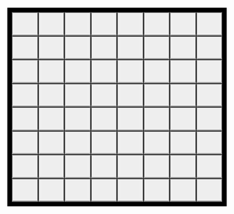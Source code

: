 <head>
<style>
.grid-container {
  display: grid;
  grid-template-columns: auto auto auto auto auto auto auto auto;
  background-color: #000;
  padding: 10px;
}
.grid-item {
  background-color: rgba(255, 255, 255, 0.8);
  border: 1px solid rgba(0, 0, 0, 0.8);
  font-size: 30px;
  text-align: center;
}
</style>
</head>
<body>
<p id=info></p>
<div class="grid-container">
  <div class="grid-item">
    <button type="button" onclick="put(1,1)">
      <img id="r1c1" src="assets/empty-pawn.jpg">
      </button>
  </div>
  <div class="grid-item">
    <button type="button" onclick="put(1,2)">
      <img id="r1c2" src="assets/empty-pawn.jpg">
      </button>
  </div>
  <div class="grid-item">
    <button type="button" onclick="put(1,3)">
      <img id="r1c3" src="assets/empty-pawn.jpg">
      </button>
  </div>
  <div class="grid-item">
    <button type="button" onclick="put(1,4)">
      <img id="r1c4" src="assets/empty-pawn.jpg">
      </button>
  </div>
  <div class="grid-item">
    <button type="button" onclick="put(1,5)">
      <img id="r1c5" src="assets/empty-pawn.jpg">
      </button>
  </div>
  <div class="grid-item">
    <button type="button" onclick="put(1,6)">
      <img id="r1c6" src="assets/empty-pawn.jpg">
      </button>
  </div>
  <div class="grid-item">
    <button type="button" onclick="put(1,7)">
      <img id="r1c7" src="assets/empty-pawn.jpg">
      </button>
  </div>
  <div class="grid-item">
    <button type="button" onclick="put(1,8)">
      <img id="r1c8" src="assets/empty-pawn.jpg">
      </button>
  </div>
    <div class="grid-item">
    <button type="button" onclick="put(2,1)">
      <img id="r2c1" src="assets/empty-pawn.jpg">
      </button>
  </div>
  <div class="grid-item">
    <button type="button" onclick="put(2,2)">
      <img id="r2c2" src="assets/empty-pawn.jpg">
      </button>
  </div>
  <div class="grid-item">
    <button type="button" onclick="put(2,3)">
      <img id="r2c3" src="assets/empty-pawn.jpg">
      </button>
  </div>
  <div class="grid-item">
    <button type="button" onclick="put(2,4)">
      <img id="r2c4" src="assets/empty-pawn.jpg">
      </button>
  </div>
  <div class="grid-item">
    <button type="button" onclick="put(2,5)">
      <img id="r2c5" src="assets/empty-pawn.jpg">
      </button>
  </div>
  <div class="grid-item">
    <button type="button" onclick="put(2,6)">
      <img id="r2c6" src="assets/empty-pawn.jpg">
      </button>
  </div>
  <div class="grid-item">
    <button type="button" onclick="put(2,7)">
      <img id="r2c7" src="assets/empty-pawn.jpg">
      </button>
  </div>
  <div class="grid-item">
    <button type="button" onclick="put(2,8)">
      <img id="r2c8" src="assets/empty-pawn.jpg">
      </button>
  </div>
    <div class="grid-item">
    <button type="button" onclick="put(3,1)">
      <img id="r3c1" src="assets/empty-pawn.jpg">
      </button>
  </div>
  <div class="grid-item">
    <button type="button" onclick="put(3,2)">
      <img id="r3c2" src="assets/empty-pawn.jpg">
      </button>
  </div>
  <div class="grid-item">
    <button type="button" onclick="put(3,3)">
      <img id="r3c3" src="assets/empty-pawn.jpg">
      </button>
  </div>
  <div class="grid-item">
    <button type="button" onclick="put(3,4)">
      <img id="r3c4" src="assets/empty-pawn.jpg">
      </button>
  </div>
  <div class="grid-item">
    <button type="button" onclick="put(3,5)">
      <img id="r3c5" src="assets/empty-pawn.jpg">
      </button>
  </div>
  <div class="grid-item">
    <button type="button" onclick="put(3,6)">
      <img id="r3c6" src="assets/empty-pawn.jpg">
      </button>
  </div>
  <div class="grid-item">
    <button type="button" onclick="put(3,7)">
      <img id="r3c7" src="assets/empty-pawn.jpg">
      </button>
  </div>
  <div class="grid-item">
    <button type="button" onclick="put(3,8)">
      <img id="r3c8" src="assets/empty-pawn.jpg">
      </button>
  </div>
    <div class="grid-item">
    <button type="button" onclick="put(4,1)">
      <img id="r4c1" src="assets/empty-pawn.jpg">
      </button>
  </div>
  <div class="grid-item">
    <button type="button" onclick="put(4,2)">
      <img id="r4c2" src="assets/empty-pawn.jpg">
      </button>
  </div>
  <div class="grid-item">
    <button type="button" onclick="put(4,3)">
      <img id="r4c3" src="assets/empty-pawn.jpg">
      </button>
  </div>
  <div class="grid-item">
    <button type="button" onclick="put(4,4)">
      <img id="r4c4" src="assets/empty-pawn.jpg">
      </button>
  </div>
  <div class="grid-item">
    <button type="button" onclick="put(4,5)">
      <img id="r4c5" src="assets/empty-pawn.jpg">
      </button>
  </div>
  <div class="grid-item">
    <button type="button" onclick="put(4,6)">
      <img id="r4c6" src="assets/empty-pawn.jpg">
      </button>
  </div>
  <div class="grid-item">
    <button type="button" onclick="put(4,7)">
      <img id="r4c7" src="assets/empty-pawn.jpg">
      </button>
  </div>
  <div class="grid-item">
    <button type="button" onclick="put(4,8)">
      <img id="r4c8" src="assets/empty-pawn.jpg">
      </button>
  </div>
    <div class="grid-item">
    <button type="button" onclick="put(5,1)">
      <img id="r5c1" src="assets/empty-pawn.jpg">
      </button>
  </div>
  <div class="grid-item">
    <button type="button" onclick="put(5,2)">
      <img id="r5c2" src="assets/empty-pawn.jpg">
      </button>
  </div>
  <div class="grid-item">
    <button type="button" onclick="put(5,3)">
      <img id="r5c3" src="assets/empty-pawn.jpg">
      </button>
  </div>
  <div class="grid-item">
    <button type="button" onclick="put(5,4)">
      <img id="r5c4" src="assets/empty-pawn.jpg">
      </button>
  </div>
  <div class="grid-item">
    <button type="button" onclick="put(5,5)">
      <img id="r5c5" src="assets/empty-pawn.jpg">
      </button>
  </div>
  <div class="grid-item">
    <button type="button" onclick="put(5,6)">
      <img id="r5c6" src="assets/empty-pawn.jpg">
      </button>
  </div>
  <div class="grid-item">
    <button type="button" onclick="put(5,7)">
      <img id="r5c7" src="assets/empty-pawn.jpg">
      </button>
  </div>
  <div class="grid-item">
    <button type="button" onclick="put(5,8)">
      <img id="r5c8" src="assets/empty-pawn.jpg">
      </button>
  </div>
    <div class="grid-item">
    <button type="button" onclick="put(6,1)">
      <img id="r6c1" src="assets/empty-pawn.jpg">
      </button>
  </div>
  <div class="grid-item">
    <button type="button" onclick="put(6,2)">
      <img id="r6c2" src="assets/empty-pawn.jpg">
      </button>
  </div>
  <div class="grid-item">
    <button type="button" onclick="put(6,3)">
      <img id="r6c3" src="assets/empty-pawn.jpg">
      </button>
  </div>
  <div class="grid-item">
    <button type="button" onclick="put(6,4)">
      <img id="r6c4" src="assets/empty-pawn.jpg">
      </button>
  </div>
  <div class="grid-item">
    <button type="button" onclick="put(6,5)">
      <img id="r6c5" src="assets/empty-pawn.jpg">
      </button>
  </div>
  <div class="grid-item">
    <button type="button" onclick="put(6,6)">
      <img id="r6c6" src="assets/empty-pawn.jpg">
      </button>
  </div>
  <div class="grid-item">
    <button type="button" onclick="put(6,7)">
      <img id="r6c7" src="assets/empty-pawn.jpg">
      </button>
  </div>
  <div class="grid-item">
    <button type="button" onclick="put(6,8)">
      <img id="r6c8" src="assets/empty-pawn.jpg">
      </button>
  </div>
    <div class="grid-item">
    <button type="button" onclick="put(7,1)">
      <img id="r7c1" src="assets/empty-pawn.jpg">
      </button>
  </div>
  <div class="grid-item">
    <button type="button" onclick="put(7,2)">
      <img id="r7c2" src="assets/empty-pawn.jpg">
      </button>
  </div>
  <div class="grid-item">
    <button type="button" onclick="put(7,3)">
      <img id="r7c3" src="assets/empty-pawn.jpg">
      </button>
  </div>
  <div class="grid-item">
    <button type="button" onclick="put(7,4)">
      <img id="r7c4" src="assets/empty-pawn.jpg">
      </button>
  </div>
  <div class="grid-item">
    <button type="button" onclick="put(7,5)">
      <img id="r7c5" src="assets/empty-pawn.jpg">
      </button>
  </div>
  <div class="grid-item">
    <button type="button" onclick="put(7,6)">
      <img id="r7c6" src="assets/empty-pawn.jpg">
      </button>
  </div>
  <div class="grid-item">
    <button type="button" onclick="put(7,7)">
      <img id="r7c7" src="assets/empty-pawn.jpg">
      </button>
  </div>
  <div class="grid-item">
    <button type="button" onclick="put(7,8)">
      <img id="r7c8" src="assets/empty-pawn.jpg">
      </button>
  </div>
    <div class="grid-item">
    <button type="button" onclick="put(8,1)">
      <img id="r8c1" src="assets/empty-pawn.jpg">
      </button>
  </div>
  <div class="grid-item">
    <button type="button" onclick="put(8,2)">
      <img id="r8c2" src="assets/empty-pawn.jpg">
      </button>
  </div>
  <div class="grid-item">
    <button type="button" onclick="put(8,3)">
      <img id="r8c3" src="assets/empty-pawn.jpg">
      </button>
  </div>
  <div class="grid-item">
    <button type="button" onclick="put(8,4)">
      <img id="r8c4" src="assets/empty-pawn.jpg">
      </button>
  </div>
  <div class="grid-item">
    <button type="button" onclick="put(8,5)">
      <img id="r8c5" src="assets/empty-pawn.jpg">
      </button>
  </div>
  <div class="grid-item">
    <button type="button" onclick="put(8,6)">
      <img id="r8c6" src="assets/empty-pawn.jpg">
      </button>
  </div>
  <div class="grid-item">
    <button type="button" onclick="put(8,7)">
      <img id="r8c7" src="assets/empty-pawn.jpg">
      </button>
  </div>
  <div class="grid-item">
    <button type="button" onclick="put(8,8)">
      <img id="r8c8" src="assets/empty-pawn.jpg">
      </button>
  </div>
</div>
<script>
  var waitFlag = false;
  var points = 0;
  document.getElementById("info").innerHTML = "Punteggio: 0";
  var deck = [
    "circolar-attack","circolar-attack","circolar-attack","circolar-attack","circolar-attack","circolar-attack",
    "circolar-attack","circolar-attack","circolar-attack","circolar-attack","circolar-attack","circolar-attack",
    "circolar-attack","circolar-attack","circolar-attack","circolar-attack","circolar-attack","circolar-attack",
    "circolar-attack","circolar-attack","circolar-attack","circolar-attack","circolar-attack","circolar-attack",
    "circolar-attack","circolar-attack","circolar-attack","circolar-attack","circolar-attack","circolar-attack"
  ]
  deck = shuffle(deck);
  var currentCard = deck.pop()
  var grid = [
  ["sentinel","sentinel","sentinel","sentinel","sentinel","sentinel","sentinel","sentinel","sentinel","sentinel"],
  ["sentinel","empty-pawn","empty-pawn","empty-pawn","empty-pawn","empty-pawn","empty-pawn","empty-pawn","empty-pawn","sentinel"],
  ["sentinel","empty-pawn","empty-pawn","empty-pawn","empty-pawn","empty-pawn","empty-pawn","empty-pawn","empty-pawn","sentinel"],
  ["sentinel","empty-pawn","empty-pawn","empty-pawn","empty-pawn","empty-pawn","empty-pawn","empty-pawn","empty-pawn","sentinel"],
  ["sentinel","empty-pawn","empty-pawn","empty-pawn","empty-pawn","empty-pawn","empty-pawn","empty-pawn","empty-pawn","sentinel"],
  ["sentinel","empty-pawn","empty-pawn","empty-pawn","empty-pawn","empty-pawn","empty-pawn","empty-pawn","empty-pawn","sentinel"],
  ["sentinel","empty-pawn","empty-pawn","empty-pawn","empty-pawn","empty-pawn","empty-pawn","empty-pawn","empty-pawn","sentinel"],
  ["sentinel","empty-pawn","empty-pawn","empty-pawn","empty-pawn","empty-pawn","empty-pawn","empty-pawn","empty-pawn","sentinel"],
  ["sentinel","empty-pawn","empty-pawn","empty-pawn","empty-pawn","empty-pawn","empty-pawn","empty-pawn","empty-pawn","sentinel"],
  ["sentinel","sentinel","sentinel","sentinel","sentinel","sentinel","sentinel","sentinel","sentinel","sentinel"],
  ];
  enemySpawn();
  async function put(row, column) {
    if(grid[row][column]=="empty-pawn" && waitFlag==false) {
      waitFlag = true;
      grid[row][column] = "red-pawn";
      document.getElementById("r"+row+"c"+column).src = "assets/red-pawn.jpg";
      circolarAttack(row, column);
      if(deck.length==0) {
        document.getElementById("info").innerHTML = "Fine del gioco. Punteggio totale: " + points;
      }
      else {
        enemySpawn();
        currentCard = deck.pop();
        waitFlag = false;
      }
    }
  }
  async function circolarAttack(row, column) {
    for(var i=row-1; i<=row+1; i++) {
      for(var j=column-1; j<=column+1; j++) {
        if(!(i==row && j==column) && grid[i][j]!="sentinel"){
          if(grid[i][j]=="dark-pawn"){
            points++;
          }
          if(grid[i][j]=="red-pawn"){
            points--;
          }
          grid[i][j] = "fire-pawn";
          document.getElementById("r"+i+"c"+j).src = "assets/fire-pawn.jpg";
          document.getElementById("info").innerHTML = "Punteggio: " + points;
        }
      }
    }
    await new Promise(r => setTimeout(r, 500));
    for(var i=row-1; i<=row+1; i++) {
      for(var j=column-1; j<=column+1; j++) {
        if(!(i==row && j==column) && grid[i][j]!="sentinel"){
          grid[i][j] = "empty-pawn";
          document.getElementById("r"+i+"c"+j).src = "assets/empty-pawn.jpg";
        }
      }
    }
  }
  function enemySpawn() {  //generate up to 3 new enemies in random positions
    var row;
    var column;
    for(var i=0; i<3; i++) {
      row = getRandomInt(1,8);
      column = getRandomInt(1,8);
      if(grid[row][column]=="empty-pawn") {
        grid[row][column] = "dark-pawn";
        document.getElementById("r"+row+"c"+column).src = "assets/dark-pawn.jpg";
      }
    }
  }
  function getRandomInt(min, max) {
    min = Math.ceil(min);
    max = Math.floor(max);
    return Math.floor(Math.random() * (max - min + 1)) + min;
  }
  function shuffle(array) {
    var currentIndex = array.length, temporaryValue, randomIndex;
    while (0 !== currentIndex) {
      randomIndex = Math.floor(Math.random() * currentIndex);
      currentIndex -= 1;
      temporaryValue = array[currentIndex];
      array[currentIndex] = array[randomIndex];
      array[randomIndex] = temporaryValue;
    }
    return array;
  }
</script>
</body>

